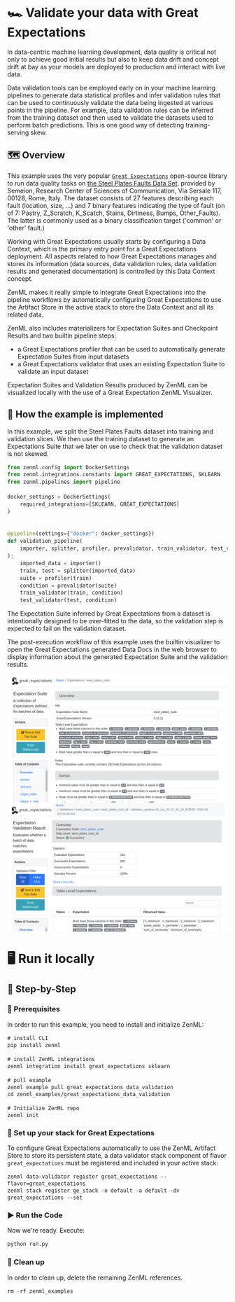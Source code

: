 # 🏎 Validate your data with Great Expectations
In data-centric machine learning development, data quality is critical not only
to achieve good initial results but also to keep data drift and concept drift
at bay as your models are deployed to production and interact with live data.

Data validation tools can be employed early on in your machine learning
pipelines to generate data statistical profiles and infer validation rules
that can be used to continuously validate the data being ingested at various
points in the pipeline. For example, data validation rules can be inferred from
the training dataset and then used to validate the datasets used to perform
batch predictions. This is one good way of detecting training-serving skew.

## 🗺 Overview
This example uses the very popular [`Great Expectations`](https://greatexpectations.io/)
open-source library to run data quality tasks on [the Steel Plates Faults Data Set](https://www.openml.org/search?type=data&sort=runs&id=1504&status=active).
provided by Semeion, Research Center of Sciences of Communication, Via Sersale
117, 00128, Rome, Italy. The dataset consists of 27 features describing each
fault (location, size, ...) and 7 binary features indicating the type of fault
(on of 7: Pastry, Z_Scratch, K_Scatch, Stains, Dirtiness, Bumps, Other_Faults).
The latter is commonly used as a binary classification target ('common' or
'other' fault.)

Working with Great Expectations usually starts by configuring a Data Context,
which is the primary entry point for a Great Expectations deployment. All
aspects related to how Great Expectations manages and stores its information
(data sources, data validation rules, data validation results and generated
documentation) is controlled by this Data Context concept.

ZenML makes it really simple to integrate Great Expectations into the pipeline
workflows by automatically configuring Great Expectations to use the Artifact
Store in the active stack to store the Data Context and all its related data.

ZenML also includes materializers for Expectation Suites and Checkpoint Results
and two builtin pipeline steps:

 * a Great Expectations profiler that can be used to automatically generate
 Expectation Suites from input datasets
 * a Great Expectations validator that uses an existing Expectation Suite to
 validate an input dataset

Expectation Suites and Validation Results produced by ZenML can be visualized
locally with the use of a Great Expectation ZenML Visualizer.

## 🧰 How the example is implemented
In this example, we split the Steel Plates Faults dataset into training and
validation slices. We then use the training dataset to generate an Expectations
Suite that we later on use to check that the validation dataset is not skewed.

```python
from zenml.config import DockerSettings
from zenml.integrations.constants import GREAT_EXPECTATIONS, SKLEARN
from zenml.pipelines import pipeline

docker_settings = DockerSettings(
    required_integrations=[SKLEARN, GREAT_EXPECTATIONS]
)


@pipeline(settings={"docker": docker_settings})
def validation_pipeline(
    importer, splitter, profiler, prevalidator, train_validator, test_validator
):
    imported_data = importer()
    train, test = splitter(imported_data)
    suite = profiler(train)
    condition = prevalidator(suite)
    train_validator(train, condition)
    test_validator(test, condition)
```

The Expectation Suite inferred by Great Expectations from a dataset is
intentionally designed to be over-fitted to the data, so the validation
step is expected to fail on the validation dataset.

The post-execution workflow of this example uses the builtin visualizer to
open the Great Expectations generated Data Docs in the web browser to display
information about the generated Expectation Suite and the validation results.

![Expectation Suite visualization UI](assets/expectation_suite.png)
![Validation Result visualization UI](assets/validation_result.png)

# 🖥 Run it locally

## 👣 Step-by-Step
### 📄 Prerequisites 
In order to run this example, you need to install and initialize ZenML:

```shell
# install CLI
pip install zenml

# install ZenML integrations
zenml integration install great_expectations sklearn

# pull example
zenml example pull great_expectations_data_validation
cd zenml_examples/great_expectations_data_validation

# Initialize ZenML repo
zenml init
```


### 🥞 Set up your stack for Great Expectations

To configure Great Expectations automatically to use the ZenML Artifact Store
to store its persistent state, a data validator stack component of flavor
`great_expectations` must be registered and included in your active stack:  

```shell
zenml data-validator register great_expectations --flavor=great_expectations
zenml stack register ge_stack -o default -a default -dv great_expectations --set
```

### ▶️ Run the Code
Now we're ready. Execute:

```bash
python run.py
```

### 🧽 Clean up
In order to clean up, delete the remaining ZenML references.

```shell
rm -rf zenml_examples
```
